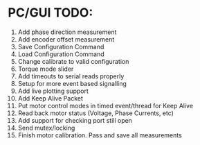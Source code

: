 # PC/GUI TODO:
1.  Add phase direction measurement
2.  Add encoder offset measurement
3.  Save Configuration Command
4.  Load Configuration Command
5.  Change calibrate to valid configuration
6.  Torque mode slider
7.  Add timeouts to serial reads properly
8.  Setup for more event based signalling
9.  Add live plotting support
10. Add Keep Alive Packet
11. Put motor control modes in timed event/thread for Keep Alive
11. Read back motor status (Voltage, Phase Currents, etc)
12. Add support for checking port still open
13. Send mutex/locking
14. Finish motor calibration.  Pass and save all measurements
